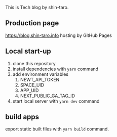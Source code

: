This is Tech blog by shin-taro.

## Production page
https://blog.shin-taro.info
hosting by GitHub Pages

## Local start-up

1. clone this repository
2. install dependencies with `yarn` command
3. add environment variables
   1. NEWT_API_TOKEN
   2. SPACE_UID
   3. APP_UID
   4. NEXT_PUBLIC_GA_TAG_ID
4. start local server with `yarn dev` command

## build apps

export static built files with `yarn build` command.
